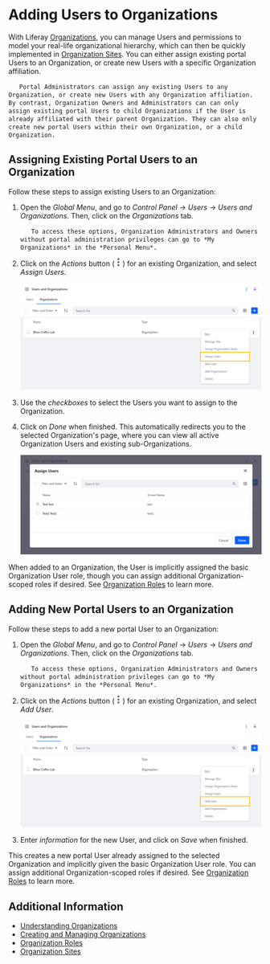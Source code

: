 # Adding Users to Organizations

With Liferay [Organizations](./understanding-organizations.md), you can manage Users and permissions to model your real-life organizational hierarchy, which can then be quickly implemented in [Organization Sites](./organization-sites.md). You can either assign existing portal Users to an Organization, or create new Users with a specific Organization affiliation.

```note::
   Portal Administrators can assign any existing Users to any Organization, or create new Users with any Organization affiliation. By contrast, Organization Owners and Administrators can can only assign existing portal Users to child Organizations if the User is already affiliated with their parent Organization. They can also only create new portal Users within their own Organization, or a child Organization.
```

## Assigning Existing Portal Users to an Organization

Follow these steps to assign existing Users to an Organization:

1. Open the *Global Menu*, and go to *Control Panel* &rarr; *Users* &rarr; *Users and Organizations*. Then, click on the *Organizations* tab.

    ```note::
       To access these options, Organization Administrators and Owners without portal administration privileges can go to *My Organizations* in the *Personal Menu*.
    ```

1. Click on the *Actions* button (![Actions Button](../../images/icon-actions.png)) for an existing Organization, and select *Assign Users*.

    ![Select Assign Users.](./adding-users-to-organizations/images/01.png)

1. Use the *checkboxes* to select the Users you want to assign to the Organization.

1. Click on *Done* when finished. This automatically redirects you to the selected Organization's page, where you can view all active Organization Users and existing sub-Organizations.

    ![Select the Users you want to assign to the Organization, and click on Done when finished.](./adding-users-to-organizations/images/02.png)

When added to an Organization, the User is implicitly assigned the basic Organization User role, though you can assign additional Organization-scoped roles if desired. See [Organization Roles](./organization-roles.md) to learn more.

## Adding New Portal Users to an Organization

Follow these steps to add a new portal User to an Organization:

1. Open the *Global Menu*, and go to *Control Panel* &rarr; *Users* &rarr; *Users and Organizations*. Then, click on the *Organizations* tab.

    ```note::
       To access these options, Organization Administrators and Owners without portal administration privileges can go to *My Organizations* in the *Personal Menu*.
    ```

1. Click on the *Actions* button (![Actions Button](../../images/icon-actions.png)) for an existing Organization, and select *Add User*.

    ![Select Add User.](./adding-users-to-organizations/images/03.png)

1. Enter *information* for the new User, and click on *Save* when finished.

This creates a new portal User already assigned to the selected Organization and implicitly given the basic Organization User role. You can assign additional Organization-scoped roles if desired. See [Organization Roles](./organization-roles.md) to learn more.

## Additional Information

* [Understanding Organizations](./understanding-organizations.md)
* [Creating and Managing Organizations](./creating-and-managing-organizations.md)
* [Organization Roles](./organization-roles.md)
* [Organization Sites](organization-sites.md)
